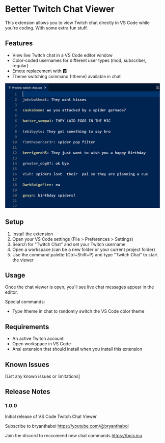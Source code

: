 # Better Twitch Chat Viewer

This extension allows you to view Twitch chat directly in VS Code while you're coding. With some extra fun stuff.

## Features

- View live Twitch chat in a VS Code editor window
- Color-coded usernames for different user types (mod, subscriber, regular)
- Emote replacement with 🅱️
- Theme switching command (!theme) available in chat

![Screenshot of Twitch Chat in VS Code](images/screenshot.png)

## Setup

1. Install the extension
2. Open your VS Code settings (File > Preferences > Settings)
3. Search for "Twitch Chat" and set your Twitch username
4. Open a workspace (can be a new folder or your current project folder)
5. Use the command palette (Ctrl+Shift+P) and type "Twitch Chat" to start the viewer

## Usage

Once the chat viewer is open, you'll see live chat messages appear in the editor.

Special commands:
- Type !theme in chat to randomly switch the VS Code color theme

## Requirements

- An active Twitch account
- Open workspace in VS Code
- Ansi extension that should install when you install this extension

## Known Issues

[List any known issues or limitations]

## Release Notes

### 1.0.0

Initial release of VS Code Twitch Chat Viewer

Subscribe to bryanthaboi https://youtube.com/@bryanthaboi

Join the discord to reccomend new chat commands https://bois.icu
